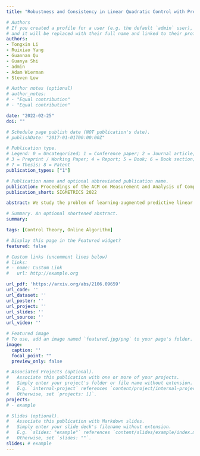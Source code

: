 ```yaml
---
title: "Robustness and Consistency in Linear Quadratic Control with Predictions"

# Authors
# If you created a profile for a user (e.g. the default `admin` user), write the username (folder name) here 
# and it will be replaced with their full name and linked to their profile.
authors:
- Tongxin Li
- Ruixiao Yang
- Guannan Qu
- Guanya Shi
- admin
- Adam Wierman
- Steven Low

# Author notes (optional)
# author_notes:
# - "Equal contribution"
# - "Equal contribution"

date: "2022-02-25"
doi: ""

# Schedule page publish date (NOT publication's date).
# publishDate: "2017-01-01T00:00:00Z"

# Publication type.
# Legend: 0 = Uncategorized; 1 = Conference paper; 2 = Journal article;
# 3 = Preprint / Working Paper; 4 = Report; 5 = Book; 6 = Book section;
# 7 = Thesis; 8 = Patent
publication_types: ["1"]

# Publication name and optional abbreviated publication name.
publication: Proceedings of the ACM on Measurement and Analysis of Computing Systems (SIGMETRICS 2022)
publication_short: SIGMETRICS 2022

abstract: We study the problem of learning-augmented predictive linear quadratic control. Our goal is to design a controller that balances consistency, which measures the competitive ratio when predictions are accurate, and robustness, which bounds the competitive ratio when predictions are inaccurate. We propose a novel $\lambda$-confident controller and prove that it maintains a competitive ratio upper bound of $1 + \min\{O(\lambda^2 \epsilon) + O(1 - \lambda)^2, O(1) + O(\lambda^2)\}$ where $\lambda \in [0, 1]$ is a trust parameter set based on the confidence in the predictions, and $\epsilon$ is the prediction error. Further, we design a self-tuning policy that adaptively learns the trust parameter $\lambda$ with a regret that depends on $\epsilon$ and the variation of perturbations and predictions.

# Summary. An optional shortened abstract.
summary:

tags: [Control Theory, Online Algorithm]

# Display this page in the Featured widget?
featured: false

# Custom links (uncomment lines below)
# links:
# - name: Custom Link
#   url: http://example.org

url_pdf: 'https://arxiv.org/abs/2106.09659'
url_code: ''
url_dataset: ''
url_poster: ''
url_project: ''
url_slides: ''
url_source: ''
url_video: ''

# Featured image
# To use, add an image named `featured.jpg/png` to your page's folder. 
image:
  caption: ''
  focal_point: ""
  preview_only: false

# Associated Projects (optional).
#   Associate this publication with one or more of your projects.
#   Simply enter your project's folder or file name without extension.
#   E.g. `internal-project` references `content/project/internal-project/index.md`.
#   Otherwise, set `projects: []`.
projects:
# - example

# Slides (optional).
#   Associate this publication with Markdown slides.
#   Simply enter your slide deck's filename without extension.
#   E.g. `slides: "example"` references `content/slides/example/index.md`.
#   Otherwise, set `slides: ""`.
slides: # example
---
```

